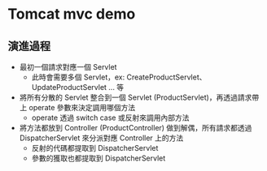 # Tomcat mvc demo

## 演進過程

- 最初一個請求對應一個 Servlet
  - 此時會需要多個 Servlet，ex: CreateProductServlet、UpdateProductServlet ... 等
- 將所有分散的 Servlet 整合到一個 Servlet (ProductServlet)，再透過請求帶上 operate 參數來決定調用哪個方法
  - operate 透過 switch case 或反射來調用內部方法
- 將方法都放到 Controller (ProductController) 做到解偶，所有請求都透過 DispatcherServlet 來分派對應 Controller 上的方法
  - 反射的代碼都提取到 DispatcherServlet
  - 參數的獲取也都提取到 DispatcherServlet
